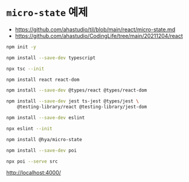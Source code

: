 # `micro-state` 예제

- <https://github.com/ahastudio/til/blob/main/react/micro-state.md>
- <https://github.com/ahastudio/CodingLife/tree/main/20211204/react>

```bash
npm init -y

npm install --save-dev typescript

npx tsc --init

npm install react react-dom

npm install --save-dev @types/react @types/react-dom

npm install --save-dev jest ts-jest @types/jest \
    @testing-library/react @testing-library/jest-dom

npm install --save-dev eslint

npx eslint --init
```

```bash
npm install @hya/micro-state
```

```bash
npm install --save-dev poi

npx poi --serve src
```

<http://localhost:4000/>

